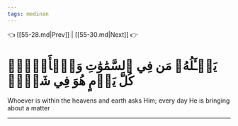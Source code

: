 ```yaml
---
tags: medinan
---
```


👈 [[55-28.md|Prev]] | [[55-30.md|Next]] 👉

# يَسۡـَٔلُهُۥ مَن فِي ٱلسَّمَٰوَٰتِ وَٱلۡأَرۡضِۚ كُلَّ يَوۡمٍ هُوَ فِي شَأۡنٖ

Whoever is within the heavens and earth asks Him; every day He is bringing about a matter

---

